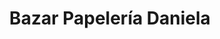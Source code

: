 ---
title: "Bazar Papelería Daniela"
url: /palanda-zamora-chinchipe/bazar-papeleria-daniela/
shop: material de oficina
---